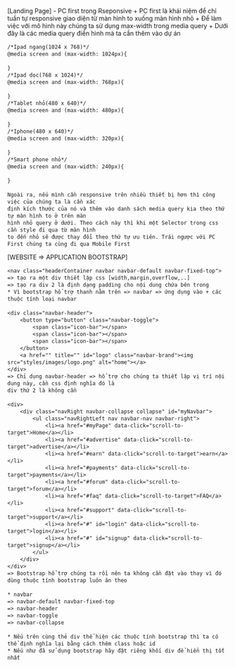 [Landing Page]
    - PC first trong Rseponsive
    + PC first là khái niệm để chỉ tuần tự responsive giao diện từ màn hình to xuống màn hình nhỏ
    + Để làm việc với mô hình này chúng ta sử dụng max-width trong media query
    + Dưới đây là các media query điển hình mà ta cần thêm vào dự án
    
    /*Ipad ngang(1024 x 768)*/
    @media screen and (max-width: 1024px){
  
    }
    /*Ipad dọc(768 x 1024)*/
    @media screen and (max-width: 768px){
    
    }
    /*Tablet nhỏ(480 x 640)*/
    @media screen and (max-width: 480px){
    
    }
    /*Iphone(480 x 640)*/
    @media screen and (max-width: 320px){
    
    }
    /*Smart phone nhỏ*/
    @media screen and (max-width: 240px){
    
    }

    Ngoài ra, nếu mình cần responsive trên nhiều thiết bị hơn thì công việc của chúng ta là cần xác 
    định kích thước của nó và thêm vào danh sách media query kia theo thứ tự màn hình to ở trên màn 
    hình nhỏ query ở dưới. Theo cách này thì khi một Selector trong css cần style đi qua từ màn hình
    to đến nhỏ sẽ được thay đổi theo thứ tự ưu tiên. Trái ngược với PC First chúng ta cùng đi qua Mobile First


[WEBSITE => APPLICATION BOOTSTRAP]

    <nav class="headerContainer navbar navbar-default navbar-fixed-top">
    => tạo ra một div thiết lập css [width,margin,overflow,..]
    => tạo ra div 2 là định dạng padding cho nội dung chứa bên trong 
    * Vì bootstrap hổ trợ thanh nằm trên => navbar => ứng dụng vào + các thuộc tính loại navbar 

    <div class="navbar-header">
        <button type="button" class="navbar-toggle">
		    <span class="icon-bar"></span>
		    <span class="icon-bar"></span>
		    <span class="icon-bar"></span>
	    </button>
        <a href="" title="" id="logo" class="navbar-brand"><img src="styles/images/logo.png" alt="home"></a>
    </div>
    => Chỉ dụng navbar-header => hổ trợ cho chúng ta thiết lập vị trí nội dung này, cần css định nghĩa đó là 
    div thứ 2 là không cần

    <div>
        <div class="navRight navbar-collapse collapse" id="myNavbar">
			<ul class="navRightLeft nav navbar-nav navbar-right">
				<li><a href="#myPage" data-click="scroll-to-target">Home</a></li>
				<li><a href="#advertise" data-click="scroll-to-target">advertise</a></li>
				<li><a href="#earn" data-click="scroll-to-target">earn</a></li>
				<li><a href="#payments" data-click="scroll-to-target">payments</a></li>
				<li><a href="#forum" data-click="scroll-to-target">forum</a></li>
				<li><a href="#faq" data-click="scroll-to-target">FAQ</a></li>
				<li><a href="#support" data-click="scroll-to-target">support</a></li>
				<li><a href="#" id="login" data-click="scroll-to-target">login</a></li>
				<li><a href="#" id="signup" data-click="scroll-to-target">signup</a></li>
			</ul>
		</div>
    </div>
    => Bootstrap hổ trợ chúng ta rồi nên ta không cần đặt vào thay vì đó dùng thuộc tính bootstrap luôn ăn theo

    * navbar
    => navbar-default navbar-fixed-top
    => navbar-header
    => navbar-toggle
    => navbar-collapse

    * Nếu trên cùng thẻ div thể hiện các thuộc tính bootstrap thì ta có thể định nghĩa lại bằng cách thêm class hoặc id
    * Nếu như đã sử dụng bootstrap hãy đặt riêng khối div để hiển thị tốt nhất
